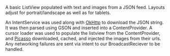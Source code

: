 A basic ListView populated with text and images from a JSON feed. Layouts adjust for portrait/landscape as well as for tablets.

An IntentService was used along with [OkHttp](https://github.com/square/okhttp) to download the JSON string. It was then parsed using GSON and inserted into a ContentProvider. A cursor loader was used to populate the listview from the ContentProvider, and [Picasso](https://github.com/square/picasso) downloaded, cached, and injected the images from their urls. Any networking failures are sent via intent to our BroadcastReciever to be handled.
